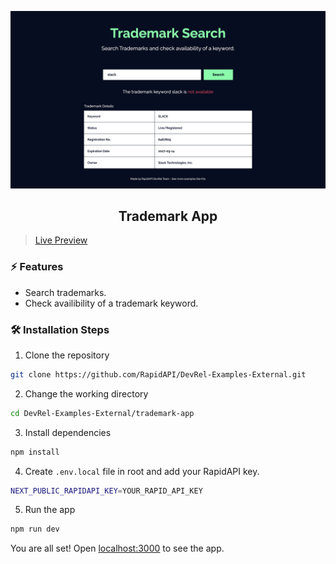 ![cover](assets/cover.png)

<div align="center">
	<h2>Trademark App</h2>
</div>

> [Live Preview](https://rapidapi-example-trademark-app.vercel.app/)

### ⚡️ Features

- Search trademarks.
- Check availibility of a trademark keyword.

### 🛠️ Installation Steps

1. Clone the repository

```bash
git clone https://github.com/RapidAPI/DevRel-Examples-External.git
```

2. Change the working directory

```bash
cd DevRel-Examples-External/trademark-app
```

3. Install dependencies

```bash
npm install
```

4. Create `.env.local` file in root and add your RapidAPI key.

```bash
NEXT_PUBLIC_RAPIDAPI_KEY=YOUR_RAPID_API_KEY
```

5. Run the app

```bash
npm run dev
```

You are all set! Open [localhost:3000](http://localhost:3000/) to see the app.
